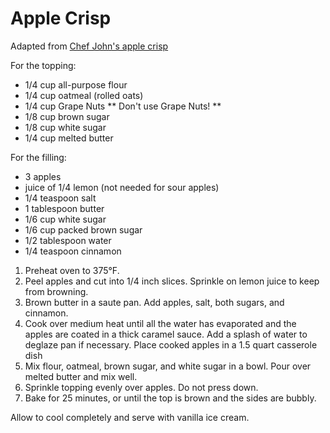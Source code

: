 # Apple Crisp

Adapted from [Chef John's apple crisp](http://foodwishes.blogspot.com/2012/02/crispiest-apple-crisp-ever-ever.html)

For the topping:
- 1/4 cup all-purpose flour
- 1/4 cup oatmeal (rolled oats)
- 1/4 cup Grape Nuts ** Don't use Grape Nuts! **
- 1/8 cup brown sugar
- 1/8 cup white sugar
- 1/4 cup melted butter

For the filling:
- 3 apples
- juice of 1/4 lemon (not needed for sour apples)
- 1/4 teaspoon salt
- 1 tablespoon butter
- 1/6 cup white sugar
- 1/6 cup packed brown sugar
- 1/2 tablespoon water
- 1/4 teaspoon cinnamon

1. Preheat oven to 375&deg;F.
2. Peel apples and cut into 1/4 inch slices. Sprinkle on lemon juice to keep from browning.
3. Brown butter in a saute pan. Add apples, salt, both sugars, and cinnamon. 
4. Cook over medium heat until all the water has evaporated and the apples are coated in a thick caramel sauce. Add a splash of water to deglaze pan if necessary. Place cooked apples in a 1.5 quart casserole dish
5. Mix flour, oatmeal, brown sugar, and white sugar in a bowl. Pour over melted butter and mix well.
6. Sprinkle topping evenly over apples. Do not press down.
7. Bake for 25 minutes, or until the top is brown and the sides are bubbly.

Allow to cool completely and serve with vanilla ice cream.
